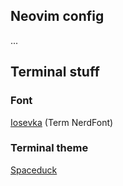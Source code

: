 ## Neovim config

...

## Terminal stuff

### Font

[Iosevka](https://typeof.net/Iosevka/) (Term NerdFont)

### Terminal theme

[Spaceduck](https://github.com/pineapplegiant/spaceduck)
